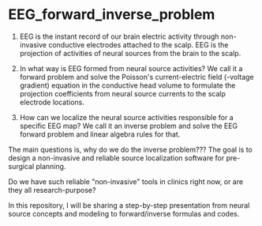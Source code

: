 # EEG_forward_inverse_problem
1. EEG is the instant record of our brain electric activity through non-invasive conductive electrodes attached to the scalp.
EEG is the projection of activities of neural sources from the brain to the scalp.

2. In what way is EEG formed from neural source activities? We call it a forward problem and solve the Poisson's current-electric field (-voltage gradient) equation in the conductive head volume to formulate the projection coefficients from neural source currents to the scalp electrode locations. 

3. How can we localize the neural source activities responsible for a specific EEG map? We call it an inverse problem and solve the EEG forward problem and linear algebra rules for that.

The main questions is, why do we do the inverse problem???
The goal is to design a non-invasive and reliable source localization software for pre-surgical planning.

Do we have such reliable "non-invasive" tools in clinics right now, or are they all research-purpose?  

In this repository, I will be sharing a step-by-step presentation from neural source concepts and modeling to forward/inverse formulas and codes. 

